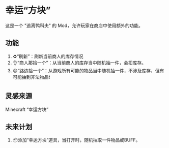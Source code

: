 # 幸运“方块”

这是一个 "逃离鸭科夫" 的 Mod，允许玩家在商店中使用额外的功能。

## 功能

1. ♻️“刷新”：刷新当前商人的库存情况
2. 👌“商人那拾一个”：从当前商人的库存当中随机抽一件，会扣库存。
3. 😊“路边拾一个”：从游戏所有可能的物品当中随机抽一件，不涉及库存，但有可能抽到非法物品❗

## 灵感来源

Minecraft “幸运方块”

## 未来计划

1. 📦添加“幸运方块”道具，当打开时，随机抽取一件物品或BUFF。